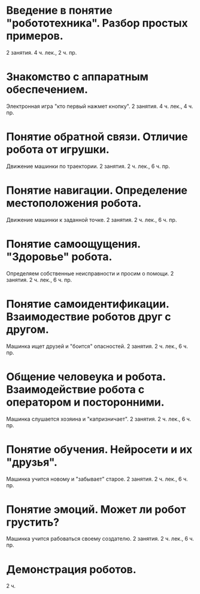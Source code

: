 # Введение в понятие "робототехника". Разбор простых примеров.
2 занятия. 4 ч. лек., 2 ч. пр.

# Знакомство с аппаратным обеспечением.
Электронная игра "кто первый нажмет кнопку".
2 занятия. 4 ч. лек., 4 ч. пр.

# Понятие обратной связи. Отличие робота от игрушки.
Движение машинки по траектории.
2 занятия. 2 ч. лек., 6 ч. пр.

# Понятие навигации. Определение местоположения робота.
Движение машинки к заданной точке.
2 занятия. 2 ч. лек., 6 ч. пр.

# Понятие самоощущения. "Здоровье" робота.
Определяем собственные неисправности и просим о помощи.
2 занятия. 2 ч. лек., 6 ч. пр.

# Понятие самоидентификации. Взаимодествие роботов друг с другом.
Машинка ищет друзей и "боится" опасностей.
2 занятия. 2 ч. лек., 6 ч. пр.

# Общение человеука и робота. Взаимодействие робота с оператором и посторонними.
Машинка слушается хозяина и "капризничает".
2 занятия. 2 ч. лек., 6 ч. пр.

# Понятие обучения. Нейросети и их "друзья".
Машинка учится новому и "забывает" старое.
2 занятия. 2 ч. лек., 6 ч. пр.

# Понятие эмоций. Может ли робот грустить?
Машинка учится рабоваться своему создателю.
2 занятия. 2 ч. лек., 6 ч. пр.

# Демонстрация роботов.
2 ч.

